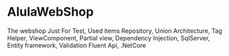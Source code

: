 # AlulaWebShop
The webshop Just For Test, Used items 
Repository, 
Union Architecture, 
Tag Helper, 
ViewComponent, 
Partial view, 
Dependency Injection, 
SqlServer, 
Entity framework,
Validation Fluent Api,
.NetCore

